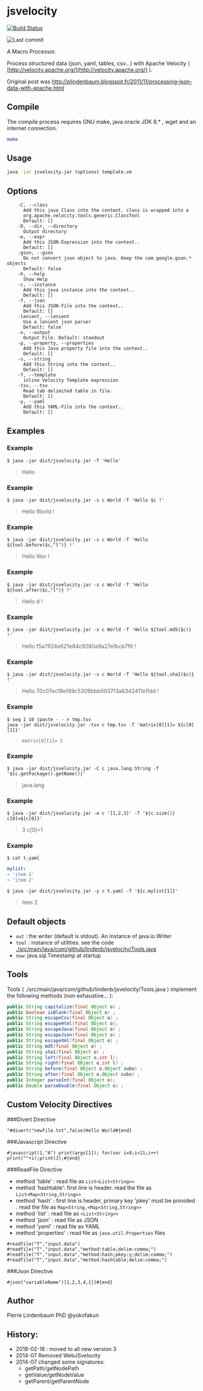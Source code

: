 jsvelocity
==========


[![Build Status](https://travis-ci.org/lindenb/jsvelocity.svg)](https://travis-ci.org/lindenb/jsvelocity)

![Last commit](https://img.shields.io/github/last-commit/lindenb/jsvelocity.png)


A Macro Processor.

Process structured data (json, yaml, tables, csv...) with Apache Velocity  ( [http://velocity.apache.org/](http://velocity.apache.org/) ).

Original post was http://plindenbaum.blogspot.fr/2011/11/processing-json-data-with-apache.html


Compile
-------

The compile process requires GNU make, java oracle JDK 8.* , wget and an internet connection.

```bash
make
```

Usage
-----

```bash
java -jar jsvelocity.jar (options) template.vm
```



Options
-------

```
    -C, --class
      Add this java Class into the context. class is wrapped into a 
      org.apache.velocity.tools.generic.ClassTool 
      Default: []
    -D, --dir, --directory
      Output directory
    -e, --expr
      Add this JSON-Expression into the context..
      Default: []
    -gson, --gson
      Do not convert json object to java. Keep the com.google.gson.* objects
      Default: false
    -h, --help
      Show Help
    -c, --instance
      Add this java instance into the context..
      Default: []
    -f, --json
      Add this JSON-File into the context..
      Default: []
    -lenient, --lenient
      Use a lenient json parser
      Default: false
    -o, --output
      Output File. Default: standout
    -p, --property, --properties
      Add this Java property file into the context..
      Default: []
    -s, --string
      Add this String into the context..
      Default: []
    -T, --template
      inline Velocity Template expression
    -tsv, --tsv
      Read tab delimited table in file.
      Default: []
    -y, --yaml
      Add this YAML-File into the context..
      Default: []

```

Examples
--------

### Example

```
$ java -jar dist/jsvelocity.jar -T 'Hello'
```

>Hello


### Example

```
$ java -jar dist/jsvelocity.jar -s c World -T 'Hello $c !'
```

>Hello World !


### Example

```
$ java -jar dist/jsvelocity.jar -s c World -T 'Hello ${tool.before($c,"l")} !'
```

>Hello Wor !


### Example

```
$ java -jar dist/jsvelocity.jar -s c World -T 'Hello ${tool.after($c,"l")} !'
```

>Hello d !


### Example

```
$ java -jar dist/jsvelocity.jar -s c World -T 'Hello ${tool.md5($c)} !'
```

>Hello f5a7924e621e84c9280a9a27e1bcb7f6 !


### Example

```
$ java -jar dist/jsvelocity.jar -s c World -T 'Hello ${tool.sha1($c)} !'
```

>Hello 70c07ec18ef89c5309bbb0937f3a6342411e1fdd !


### Example

```
$ seq 1 10 |paste - - > tmp.tsv
java -jar dist/jsvelocity.jar -tsv c tmp.tsv -T 'matrix[0][1]= ${c[0][1]}'
```

>`matrix[0][1]= 2`


### Example

```
$ java -jar dist/jsvelocity.jar -C c java.lang.String -T '${c.getPackage().getName()}'
```

> java.lang


### Example

```
$ java -jar dist/jsvelocity.jar -e c '[1,2,3]' -T '${c.size()} c[0]=${c[0]}'
```

>3 c[0]=1


### Example

```
$ cat t.yaml 
```

```yaml
mylist:
- 'item 1'
- 'item 2'
```

```
$ java -jar dist/jsvelocity.jar -y c t.yaml -T '${c.mylist[1]}'
```

>item 2


Default objects
---------------
* `out` : the writer (default is stdout). An instance of java.io.Writer
* `tool` : instance of utilities. see the code [./src/main/java/com/github/lindenb/jsvelocity/Tools.java](./src/main/java/com/github/lindenb/jsvelocity/Tools.java)
* `now`: java.sql.Timestamp at startup

Tools
-----

Tools ( ./src/main/java/com/github/lindenb/jsvelocity/Tools.java ) implement the following methods (non exhaustive... ):

```java
public String capitalize(final Object o) ;
public boolean isBlank(final Object o) ;
public String escapeCsv(final Object o) ;
public String escapeHtml(final Object o);
public String escapeJava(final Object o) ;
public String escapeJson(final Object o) ;
public String escapeXml(final Object o) ;
public String md5(final Object o) ;
public String sha1(final Object o) ;
public String left(final Object o,int l);
public String right(final Object o,int l) ;
public String before(final Object o,Object subo) ;
public String after(final Object o,Object subo) ;
public Integer parseInt(final Object o);
public Double parseDouble(final Object o) ;
```

Custom Velocity Directives
--------------------------

###Divert Directive

```
"#divert("newfile.txt",false)Hello World#{end}
```

###Javascript Directive

```
#javascript(1,"A") print(args[1]); for(var i=8;i<11;i++) print(""+i);print(J);#{end}
```

 
###ReadFile Directive

- method 'table' :  read file as `List<List<String>>`
- method 'hashtable': first line is header. read the file as `List<Map<String,String>>` 
- method 'hash' : first line is header, primary key 'pkey' must be provided . read the file as `Map<String,<Map<String,String>>`
-  method 'list' :  read file as `<List<String>>` 
- method 'json' :  read file as JSON
- method 'yaml' :  read file as YAML
- method 'properties' :  read file as `java.util.Properties` files


```
#readfile("T","input.data")
#readfile("T","input.data","method:table;delim:comma;")
#readfile("T","input.data","method:hash;pkey:y;delim:comma;")
#readfile("T","input.data","method:hashtable;delim:comma;")
```

###Json Directive

```
#json("variableName")[1,2,3,4,{}]#{end}
```

Author
------

Pierre Lindenbaum PhD @yokofakun


History:
--------

* 2018-02-16 : moved to all new version 3
* 2014-07 Removed WebJSvelocity
* 2014-07  changed some signatures:
  * getPath/getNodePath
  * getValue/getNodeValue
  * getParent/getParentNode
